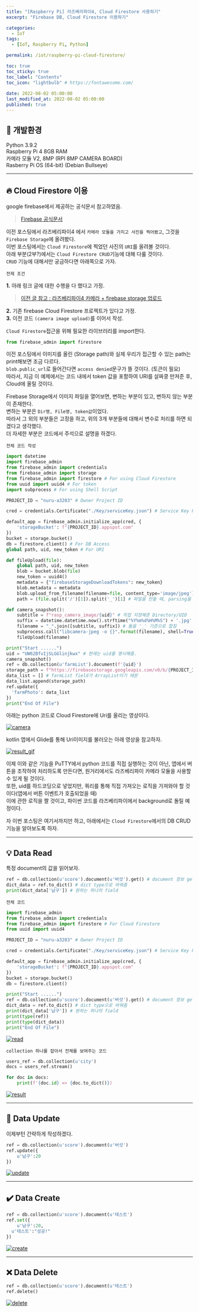 ```yaml
---
title: "[Raspberry Pi] 라즈베리파이4, Cloud Firestore 사용하기"  
excerpt: "Firebase DB, Cloud Firestore 이용하기"

categories:
  - IoT
tags:
  - [IoT, Raspberry Pi, Python]

permalink: /iot/raspberry-pi-cloud-firestore/

toc: true
toc_sticky: true
toc_label: "Contents"
toc_icon: "lightbulb" # https://fontawesome.com/
 
date: 2022-08-02 05:00:00
last_modified_at: 2022-08-02 05:00:00
published: true
---
```


## 🔧 개발환경

Python 3.9.2  
Raspberry Pi 4 8GB RAM  
카메라 모듈 V2, 8MP (RPI 8MP CAMERA BOARD)  
Rasberry Pi OS (64-bit) (Debian Bullseye)  

---  

## 🔥 Cloud Firestore 이용 

google firebase에서 제공하는 공식문서 참고하였음.  

> [Firebase 공식문서](https://firebase.google.com/docs/firestore/quickstart?hl=ko#python)  

이전 포스팅에서 라즈베리파이4 에서 `카메라 모듈을 가지고 사진을 찍어봤고`, 그것을 `Firebase Storage`에 올려봤다.  
이번 포스팅에서는 `Cloud Firestore`에 찍었던 사진의 `URI`를 올려볼 것이다.  
아래 부분(2부?)에서는 `Cloud Firestore CRUD`기능에 대해 다룰 것이다.  
`CRUD` 기능에 대해서만 궁금하다면 아래쪽으로 가자.  

`전제 조건`  

**1.** 아래 링크 글에 대한 수행을 다 했다고 가정.  

> [이전 글 참고 : 라즈베리파이4 카메라 + firebase storage 업로드](https://kdjun97.github.io/iot/raspberry-pi-firebase-storage/)  

**2.** 기존 firebase Cloud Firestore 프로젝트가 있다고 가정.  
**3.** 이전 코드 `(camera image upload)`를 이어서 작성.  

`Cloud Firestore`접근을 위해 필요한 라이브러리를 import한다.  

```python
from firebase_admin import firestore
```

이전 포스팅에서 이미지를 올린 (Storage path)와 실제 우리가 접근할 수 있는 path는 print해보면 조금 다르다.  
`blob.public_url`로 들어간다면 `access denied`문구가 뜰 것이다. (토큰이 필요)  
따라서, 지금 이 예제에서는 코드 내에서 token 값을 포함하여 URI를 살짜쿵 만져준 후, Cloud에 올릴 것이다.  

Firebase Storage에서 이미지 파일을 열어보면, 변하는 부분이 있고, 변하지 않는 부분이 존재한다.  
변하는 부분은 `Dir명, File명, token값`이었다.  
따라서 그 외의 부분들은 고정을 하고, 위의 3개 부분들에 대해서 변수로 처리를 하면 되겠다고 생각했다.  
더 자세한 부분은 코드에서 주석으로 설명을 하겠다.  

`전체 코드 작성`  

```python
import datetime
import firebase_admin
from firebase_admin import credentials
from firebase_admin import storage
from firebase_admin import firestore # For using Cloud Firestore
from uuid import uuid4 # For token
import subprocess # For using Shell Script

PROJECT_ID = "nuru-a3203" # Owner Project ID

cred = credentials.Certificate("./Key/serviceKey.json") # Service Key Path

default_app = firebase_admin.initialize_app(cred, {
    'storageBucket': f"{PROJECT_ID}.appspot.com"
})
bucket = storage.bucket()
db = firestore.client() # For DB Access
global path, uid, new_token # For URI

def fileUpload(file):
    global path, uid, new_token
    blob = bucket.blob(file)
    new_token = uuid4()
    metadata = {"firebaseStorageDownloadTokens": new_token}
    blob.metadata = metadata
    blob.upload_from_filename(filename=file, content_type='image/jpeg')
    path = (file.split('/')[1]).split('_')[1] # 파일을 만들 때, parsing을 고려하여 만들었기 때문에 정해진 형식 내에서 split

def camera_snapshot():
    subtitle = f"rasp_camera_image/{uid}" # 직접 지정해준 Directory/UID
    suffix = datetime.datetime.now().strftime("%Y%m%d%H%M%S") + '.jpg' # 현재시간
    filename = "_".join([subtitle, suffix]) # 둘을 '_' 기준으로 합침
    subprocess.call("libcamera-jpeg -o {}".format(filename), shell=True) # Shell Script 실행 (libcamera 이용)
    fileUpload(filename)

print("Start ......")
uid = "UW62BfvIjSLGGlinjkwx" # 현재는 uid를 명시해줌.
camera_snapshot()
ref = db.collection(u'farmList').document(f'{uid}')
storage_path = f"https://firebasestorage.googleapis.com/v0/b/{PROJECT_ID}.appspot.com/o/rasp_camera_image%2F{uid}_{path}?alt=media&token={new_token}"
data_list = [] # farmList field가 ArrayList이기 때문
data_list.append(storage_path)
ref.update({
  'farmPhoto': data_list
})
print("End Of File")
```

아래는 python 코드로 Cloud Firestore에 Uri를 올리는 영상이다.  

<a href="https://kdjun97.github.io/assets/images/post_img/iot/raspberry-pi-cloud-firestore/camera.gif">
  <img src="/assets/images/post_img/iot/raspberry-pi-cloud-firestore/camera.gif" alt="camera">
</a>  

kotlin 앱에서 Glide를 통해 Uri이미지를 불러오는 아래 영상을 참고하자.  

<a href="https://kdjun97.github.io/assets/images/post_img/iot/raspberry-pi-cloud-firestore/result.gif">
  <img src="/assets/images/post_img/iot/raspberry-pi-cloud-firestore/result.gif" alt="result_gif">
</a>  

이제 이와 같은 기능을 PuTTY에서 python 코드를 직접 실행하는 것이 아닌, 앱에서 버튼을 조작하여 처리하도록 만든다면, 원거리에서도 라즈베리파이 카메라 모듈을 사용할 수 있게 될 것이다.  
또한, uid를 하드코딩으로 넣었지만, 쿼리를 통해 직접 가져오는 로직을 가져와야 할 것이다(앱에서 버튼 이벤트가 호출되었을 때)  
이에 관한 로직을 짤 것이고, 파이썬 코드를 라즈베리파이에서 background로 돌릴 예정이다.  

자 이번 포스팅은 여기서까지만 하고, 아래에서는 `Cloud Firestore`에서의 DB CRUD 기능을 알아보도록 하자.  

---  

## 💡 Data Read

특정 document의 값을 읽어보자.  

```python
ref = db.collection(u'score').document(u'버섯').get() # document 정보 get
dict_data = ref.to_dict() # dict type으로 바꿔줌
print(dict_data['남구']) # 원하는 하나의 field
```

`전체 코드`  

```python
import firebase_admin
from firebase_admin import credentials
from firebase_admin import firestore # For Cloud Firestore
from uuid import uuid4

PROJECT_ID = "nuru-a3203" # Owner Project ID

cred = credentials.Certificate("./Key/serviceKey.json") # Service Key Path

default_app = firebase_admin.initialize_app(cred, {
    'storageBucket': f"{PROJECT_ID}.appspot.com"
})
bucket = storage.bucket()
db = firestore.client()

print("Start ......")
ref = db.collection(u'score').document(u'버섯').get() # document 정보 get
dict_data = ref.to_dict() # dict type으로 바꿔줌
print(dict_data['남구']) # 원하는 하나의 field
print(type(ref))
print(type(dict_data))
print("End Of File")
```

<a href="https://kdjun97.github.io/assets/images/post_img/iot/raspberry-pi-cloud-firestore/read.JPG">
  <img src="/assets/images/post_img/iot/raspberry-pi-cloud-firestore/read.JPG" alt="read">
</a>  

`collection 하나를 잡아서 전체를 보여주는 코드`  

```python
users_ref = db.collection(u'city')
docs = users_ref.stream()

for doc in docs:
	print(f'{doc.id} => {doc.to_dict()})
```

<a href="https://kdjun97.github.io/assets/images/post_img/iot/raspberry-pi-cloud-firestore/result.JPG">
  <img src="/assets/images/post_img/iot/raspberry-pi-cloud-firestore/result.JPG" alt="result">
</a>  

---  

## 🔧 Data Update

이제부턴 간략하게 작성하겠다.  

```python
ref = db.collection(u'score').document(u'버섯')
ref.update({
	u'남구':20
})
```

<a href="https://kdjun97.github.io/assets/images/post_img/iot/raspberry-pi-cloud-firestore/update.gif">
  <img src="/assets/images/post_img/iot/raspberry-pi-cloud-firestore/update.gif" alt="update">
</a>  

---  

## ✔️ Data Create

```python
ref = db.collection(u'score').document(u'테스트')
ref.set({
	u'남구':20,
  u'테스트':"성공!"
})
```

<a href="https://kdjun97.github.io/assets/images/post_img/iot/raspberry-pi-cloud-firestore/create.gif">
  <img src="/assets/images/post_img/iot/raspberry-pi-cloud-firestore/create.gif" alt="create">
</a>  

---  

## ❌ Data Delete

```python
ref = db.collection(u'score').document(u'테스트')
ref.delete()
```

<a href="https://kdjun97.github.io/assets/images/post_img/iot/raspberry-pi-cloud-firestore/delete.gif">
  <img src="/assets/images/post_img/iot/raspberry-pi-cloud-firestore/delete.gif" alt="delete">
</a>  
